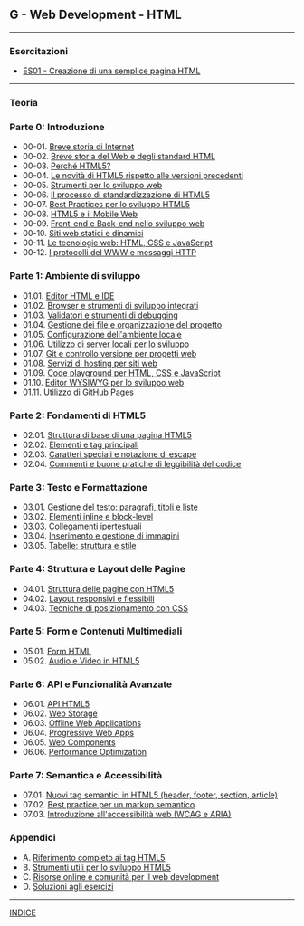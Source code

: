 ## G - Web Development - HTML

---
### Esercitazioni
- [ES01 - Creazione di una semplice pagina HTML](https://docs.google.com/presentation/d/1Ln-fThuBwAGrx0Ys9Tsy8wIILpvEpRtMdXyNX46idPo/edit?usp=sharing)

---
### Teoria
### Parte 0: Introduzione
- 00-01. [Breve storia di Internet](00.08_Breve_storia_di_Internet.md)
- 00-02. [Breve storia del Web e degli standard HTML](00.02_Breve_storia_del_Web.md)
- 00-03. [Perché HTML5?](00.01_Perche_HTML5.md)
- 00-04. [Le novità di HTML5 rispetto alle versioni precedenti](00.03_Novita_HTML5.md)
- 00-05. [Strumenti per lo sviluppo web](00.04_Strumenti_sviluppo_web.md)
- 00-06. [Il processo di standardizzazione di HTML5](00.05_Processo_standardizzazione_HTML5.md)
- 00-07. [Best Practices per lo sviluppo HTML5](00.06_Best_Practices_HTML5.md)
- 00-08. [HTML5 e il Mobile Web](00.07_HTML5_Mobile_Web.md)
- 00-09. [Front-end e Back-end nello sviluppo web](00.09_Front_end_e_Back_end.md)
- 00-10. [Siti web statici e dinamici](00.10_Siti_web_statici_e_dinamici.md)
- 00-11. [Le tecnologie web: HTML, CSS e JavaScript](00.11_Tecnologie_web.md)
- 00-12. [I protocolli del WWW e messaggi HTTP](00.12_Protocolli_WWW_e_messaggi_HTTP.md)

### Parte 1: Ambiente di sviluppo
- 01.01. [Editor HTML e IDE](01.01_Editor_HTML_e_IDE.md)
- 01.02. [Browser e strumenti di sviluppo integrati](01.02_Browser_e_strumenti_sviluppo.md)
- 01.03. [Validatori e strumenti di debugging](01.03_Validatori_e_strumenti_debugging.md)
- 01.04. [Gestione dei file e organizzazione del progetto](01.04_Gestione_file_organizzazione_progetto.md)
- 01.05. [Configurazione dell'ambiente locale](01.05_Configurazione_ambiente_locale.md)
- 01.06. [Utilizzo di server locali per lo sviluppo](01.06_Utilizzo_server_locali_sviluppo.md)
- 01.07. [Git e controllo versione per progetti web](01.07_Git_controllo_versione.md)
- 01.08. [Servizi di hosting per siti web](01.08_Servizi_hosting.md)
- 01.09. [Code playground per HTML, CSS e JavaScript](01.09_Code_playground.md)
- 01.10. [Editor WYSIWYG per lo sviluppo web](01.10_Editor_WYSIWYG.md)
- 01.11. [Utilizzo di GitHub Pages](01.11_GitHub_Pages.md)


### Parte 2: Fondamenti di HTML5
- 02.01. [Struttura di base di una pagina HTML5](02.01_Struttura_base_HTML5.md)
- 02.02. [Elementi e tag principali](02.02_Elementi_tag_principali.md)
- 02.03. [Caratteri speciali e notazione di escape](02.03_Caratteri_speciali_escape.md)
- 02.04. [Commenti e buone pratiche di leggibilità del codice](02.04_Commenti_buone_pratiche.md)

### Parte 3: Testo e Formattazione
- 03.01. [Gestione del testo: paragrafi, titoli e liste](03.01_Gestione_testo.md)
- 03.02. [Elementi inline e block-level](03.02_Elementi_inline_block.md)
- 03.03. [Collegamenti ipertestuali](03.03_Collegamenti_ipertestuali.md)
- 03.04. [Inserimento e gestione di immagini](03.04_Inserimento_gestione_immagini.md)
- 03.05. [Tabelle: struttura e stile](03.05_Tabelle_struttura_stile.md)

### Parte 4: Struttura e Layout delle Pagine
- 04.01. [Struttura delle pagine con HTML5](04.01_Struttura_pagine_HTML5.md)
- 04.02. [Layout responsivi e flessibili](04.02_Layout_responsivi_flessibili.md)
- 04.03. [Tecniche di posizionamento con CSS](04.03_Tecniche_posizionamento_CSS.md)

### Parte 5: Form e Contenuti Multimediali
- 05.01. [Form HTML](05.01_Form_HTML.md)
- 05.02. [Audio e Video in HTML5](05.02_Audio_Video_HTML5.md)

### Parte 6: API e Funzionalità Avanzate
- 06.01. [API HTML5](06.01_API_HTML5.md)
- 06.02. [Web Storage](06.02_Web_Storage.md)
- 06.03. [Offline Web Applications](06.03_Offline_Web_Applications.md)
- 06.04. [Progressive Web Apps](06.04_Progressive_Web_Apps.md)
- 06.05. [Web Components](06.05_Web_Components.md)
- 06.06. [Performance Optimization](06.06_Performance_Optimization.md)

### Parte 7: Semantica e Accessibilità
- 07.01. [Nuovi tag semantici in HTML5 (header, footer, section, article)](07.01_Nuovi_tag_semantici.md)
- 07.02. [Best practice per un markup semantico](07.02_Best_practice_markup_semantico.md)
- 07.03. [Introduzione all'accessibilità web (WCAG e ARIA)](07.03_Introduzione_accessibilita_web.md)

### Appendici
- A. [Riferimento completo ai tag HTML5](A_Riferimento_completo_tag_HTML5.md)
- B. [Strumenti utili per lo sviluppo HTML5](B_Strumenti_utili_sviluppo_HTML5.md)
- C. [Risorse online e comunità per il web development](C_Risorse_online_comunita.md)
- D. [Soluzioni agli esercizi](D_Soluzioni_esercizi.md)

---
[INDICE](../README.md)
